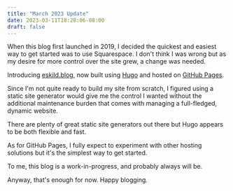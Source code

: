```yaml
---
title: "March 2023 Update"
date: 2023-03-11T18:28:06-08:00
draft: false
---
```


When this blog first launched in 2019, I decided the quickest and easiest way to get started was to use Squarespace. I don't think I was wrong but as my desire for more control over the site grew, a change was needed. 

Introducing [eskild.blog](https://www.eskild.blog), now built using [Hugo](https://gohugo.io/) and hosted on [GitHub Pages](https://pages.github.com/).

Since I'm not quite ready to build my site from scratch, I figured using a static site generator would give me the control I wanted without the additional maintenance burden that comes with managing a full-fledged, dynamic website.

There are plenty of great static site generators out there but Hugo appears to be both flexible and fast.

As for GitHub Pages, I fully expect to experiment with other hosting solutions but it's the simplest way to get started.

To me, this blog is a work-in-progress, and probably always will be.

Anyway, that's enough for now. Happy blogging.